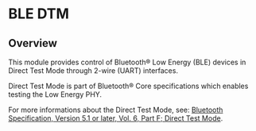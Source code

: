 # BLE DTM

## Overview

This module provides control of Bluetooth® Low Energy (BLE) devices in Direct Test Mode through 2-wire (UART) interfaces.

Direct Test Mode is part of Bluetooth® Core specifications which enables testing the Low Energy PHY.

For more informations about the Direct Test Mode, see: [Bluetooth Specification, Version 5.1 or later, Vol. 6, Part F; Direct Test Mode](https://www.bluetooth.org/DocMan/handlers/DownloadDoc.ashx?doc_id=556599).
